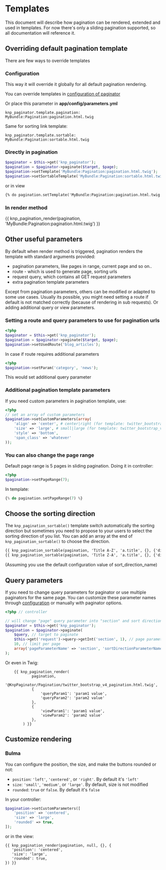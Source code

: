 # Templates

This document will describe how pagination can be rendered, extended and used in
templates. For now there's only a sliding pagination supported, so all documentation
will reference it.

## Overriding default pagination template

There are few ways to override templates

### Configuration

This way it will override it globally for all default pagination rendering.

You can override templates in [configuration of
paginator](http://github.com/KnpLabs/KnpPaginatorBundle/blob/master/README.md#configuration)

Or place this parameter in **app/config/parameters.yml**

    knp_paginator.template.pagination: MyBundle:Pagination:pagination.html.twig

Same for sorting link template:

    knp_paginator.template.sortable:   MyBundle:Pagination:sortable.html.twig

### Directly in pagination

``` php
$paginator = $this->get('knp_paginator');
$pagination = $paginator->paginate($target, $page);
$pagination->setTemplate('MyBundle:Pagination:pagination.html.twig');
$pagination->setSortableTemplate('MyBundle:Pagination:sortable.html.twig');
```

or in view

``` html
{% do pagination.setTemplate('MyBundle:Pagination:pagination.html.twig') %}
```

### In render method

{{ knp_pagination_render(pagination, 'MyBundle:Pagination:pagination.html.twig') }}

## Other useful parameters

By default when render method is triggered, pagination renders the template
with standard arguments provided:

- pagination parameters, like pages in range, current page and so on..
- route - which is used to generate page, sorting urls
- request query, which contains all GET request parameters
- extra pagination template parameters

Except from pagination parameters, others can be modified or adapted to some
use cases. Usually its possible, you might need setting a route if default is not
matched correctly (because of rendering in sub requests). Or adding additional
query or view parameters.

### Setting a route and query parameters to use for pagination urls

``` php
<?php
$paginator = $this->get('knp_paginator');
$pagination = $paginator->paginate($target, $page);
$pagination->setUsedRoute('blog_articles');
```

In case if route requires additional parameters

``` php
<?php
$pagination->setParam('category', 'news');
```

This would set additional query parameter

### Additional pagination template parameters

If you need custom parameters in pagination template, use:

``` php
<?php
// set an array of custom parameters
$pagination->setCustomParameters(array(
    'align' => 'center', # center|right (for template: twitter_bootstrap_v4_pagination)
    'size' => 'large', # small|large (for template: twitter_bootstrap_v4_pagination)
    'style' => 'bottom',
    'span_class' => 'whatever'
));
```

### You can also change the page range

Default page range is 5 pages in sliding pagination. Doing it in controller:

``` php
<?php
$pagination->setPageRange(7);
```

In template:

``` php
{% do pagination.setPageRange(7) %}
```

## Choose the sorting direction

The `knp_pagination_sortable()` template switch automatically the sorting direction but sometimes you need to propose to your users to select the sorting direction of you list.
You can add an array at the end of `knp_pagination_sortable()` to choose the direction.

``` html
{{ knp_pagination_sortable(pagination, 'Title A-Z', 'a.title', {}, {'direction': 'asc'}) }}
{{ knp_pagination_sortable(pagination, 'Title Z-A', 'a.title', {}, {'direction': 'desc'}) }}
```
(Assuming you use the default configuration value of sort_direction_name)

<a name="query-parameters"></a>

## Query parameters

If you need to change query parameters for paginator or use multiple paginators for the same page.
You can customize these parameter names through [configuration](http://github.com/KnpLabs/KnpPaginatorBundle/blob/master/README.md#configuration)
or manually with paginator options.

``` php
<?php // controller

// will change "page" query parameter into "section" and sort direction "direction" into "dir"
$paginator = $this->get('knp_paginator');
$pagination = $paginator->paginate(
    $query, // target to paginate
    $this->get('request')->query->getInt('section', 1), // page parameter, now section
    10, // limit per page
    array('pageParameterName' => 'section', 'sortDirectionParameterName' => 'dir')
);
```

Or even in Twig:

```jinja
    {{ knp_pagination_render(
            pagination,
            '@KnpPaginator/Pagination/twitter_bootstrap_v4_pagination.html.twig',
            {
                'queryParam1': 'param1 value',
                'queryParam2': 'param2 value'
            },
            {
                'viewParam1': 'param1 value',
                'viewParam2': 'param2 value'
            },
        ) }}
```

## Customize rendering

### Bulma

You can configure the position, the size, and make the buttons rounded or not:
- `position`: `'left'`, `'centered'`, or `'right'`. By default it's `'left'` 
- `size`: `'small'`, `'medium'`, or `'large'`. By default, size is not modified
- `rounded`: `true` or `false`. By default it's `false`

In your controller:
```php
$pagination->setCustomParameters([
    'position' => 'centered',
    'size' => 'large',
    'rounded' => true,
]);
```

or in the view:
```twig
{{ knp_pagination_render(pagination, null, {}, {
   'position': 'centered',
   'size': 'large',
   'rounded': true,
}) }}
```

